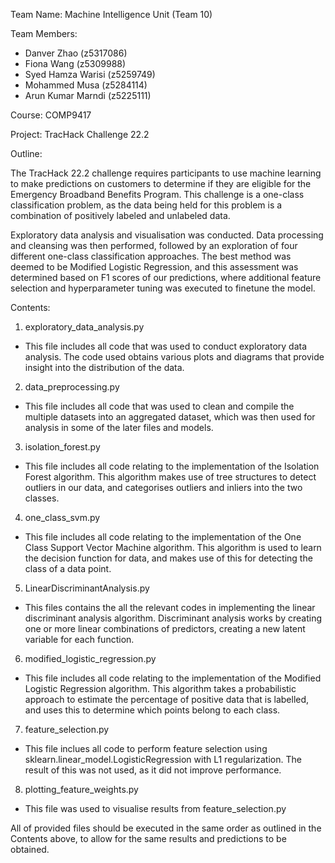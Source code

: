 
Team Name: Machine Intelligence Unit (Team 10)

Team Members:
- Danver Zhao (z5317086)
- Fiona Wang (z5309988)
- Syed Hamza Warisi (z5259749) 
- Mohammed Musa (z5284114)
- Arun Kumar Marndi (z5225111)

Course: COMP9417

Project: TracHack Challenge 22.2

Outline:

The TracHack 22.2 challenge requires participants to use machine learning to make predictions on customers to determine if they are eligible for the Emergency Broadband Benefits Program. This challenge is a one-class classification problem, as the data being held for this problem is a combination of positively labeled and unlabeled data.

Exploratory data analysis and visualisation was conducted. Data processing and cleansing was then performed, followed by an exploration of four different one-class classification approaches. The best method was deemed to be Modified Logistic Regression, and this assessment was determined based on F1 scores of our predictions, where additional feature selection and hyperparameter tuning was executed to finetune the model.

Contents:

1. exploratory_data_analysis.py
- This file includes all code that was used to conduct exploratory data analysis. The code used obtains various plots and diagrams that provide insight into the distribution of the data.

2. data_preprocessing.py
- This file includes all code that was used to clean and compile the multiple datasets into an aggregated dataset, which was then used for analysis in some of the later files and models.

3. isolation_forest.py
- This file includes all code relating to the implementation of the Isolation Forest algorithm. This algorithm makes use of tree structures to detect outliers in our data, and categorises outliers and inliers into the two classes.

4. one_class_svm.py
- This file includes all code relating to the implementation of the One Class Support Vector Machine algorithm. This algorithm is used to learn the decision function for data, and makes use of this for detecting the class of a data point.

5. LinearDiscriminantAnalysis.py
- This files contains the all the relevant codes in implementing the linear discriminant analysis algorithm. Discriminant analysis works by creating one or more linear combinations of predictors, creating a new latent variable for each function.

6. modified_logistic_regression.py
- This file includes all code relating to the implementation of the Modified Logistic Regression algorithm. This algorithm takes a probabilistic approach to estimate the percentage of positive data that is labelled, and uses this to determine which points belong to each class.

7. feature_selection.py
- This file inclues all code to perform feature selection using sklearn.linear_model.LogisticRegression with L1 regularization. The result of this was not used, as it did not improve performance.

8. plotting_feature_weights.py
- This file was used to visualise results from feature_selection.py

All of provided files should be executed in the same order as outlined in the Contents above, to allow for the same results and predictions to be obtained.